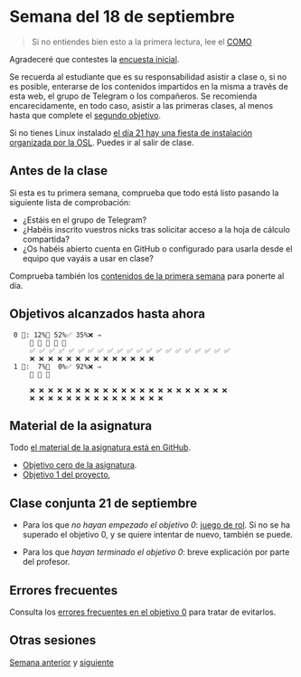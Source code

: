 # Semana del 18 de septiembre

> Si no entiendes bien esto a la primera lectura, lee el [COMO](COMO.md)

Agradeceré que contestes la [encuesta inicial](https://docs.google.com/forms/d/e/1FAIpQLScfpAviOhfq8m5KN9ejb1WWVcIIIqTi10Zt2vnrUQ1VhPkJAA/viewform?usp=sf_link).

Se recuerda al estudiante que es su responsabilidad asistir a clase o, si no es
posible, enterarse de los contenidos impartidos en la misma a través de esta
web, el grupo de Telegram o los compañeros. Se recomienda encarecidamente, en
todo caso, asistir a las primeras clases, al menos hasta que complete el
[segundo objetivo](http://jj.github.io/IV/documentos/proyecto/2.Modelo).

Si no tienes Linux instalado [el día 21 hay una fiesta de instalación organizada
por la
OSL](https://osl.ugr.es/2023/09/07/fiesta-de-instalacion-de-linux-6/). Puedes ir
al salir de clase.

## Antes de la clase

Si esta es tu primera semana, comprueba que todo está listo pasando la
siguiente lista de comprobación:

* ¿Estáis en el grupo de Telegram?
* ¿Habéis inscrito vuestros nicks tras solicitar acceso a la hoja de cálculo
    compartida?
* ¿Os habéis abierto cuenta en GitHub o configurado para usarla desde el
    equipo que vayáis a usar en clase?

Comprueba también los [contenidos de la primera semana](semana-01.md)
para ponerte al día.

## Objetivos alcanzados hasta ahora

```text
 0 🧮: 12%🚧 52%✅ 35%❌ ⇒
     🚧 🚧 🚧 🚧 🚧
     ✅ ✅ ✅ ✅ ✅ ✅ ✅ ✅ ✅ ✅ ✅ ✅ ✅ ✅ ✅ ✅ ✅ ✅ ✅ ✅ ✅
     ❌ ❌ ❌ ❌ ❌ ❌ ❌ ❌ ❌ ❌ ❌ ❌ ❌ ❌
 1 🧮:  7%🚧  0%✅ 92%❌ ⇒
     🚧 🚧 🚧

     ❌ ❌ ❌ ❌ ❌ ❌ ❌ ❌ ❌ ❌ ❌ ❌ ❌ ❌ ❌ ❌ ❌ ❌ ❌ ❌ ❌ ❌
     ❌ ❌ ❌ ❌ ❌ ❌ ❌ ❌ ❌ ❌ ❌ ❌ ❌ ❌ ❌
```

## Material de la asignatura

Todo [el material de la asignatura está en GitHub](http://jj.github.io/IV).

* [Objetivo cero de la
  asignatura](http://jj.github.io/IV/documentos/proyecto/0.Repositorio).
* [Objetivo 1 del
   proyecto](http://jj.github.io/IV/documentos/proyecto/1.Planificacion),

## Clase conjunta 21 de septiembre

* Para los que *no hayan empezado el objetivo 0*: [juego de
  rol](http://jj.github.io/IV/documentos/actividades/juego-rol-design-thinking). Si
  no se ha superado el objetivo 0, y se quiere intentar de nuevo, también se
  puede.

* Para los que *hayan terminado el objetivo 0*: breve explicación por parte del profesor.

## Errores frecuentes

Consulta los [errores frecuentes en el objetivo 0][def] para
tratar de evitarlos.

## Otras sesiones

[Semana anterior](semana-01.md) y [siguiente](semana-03.md)

[def]: ../errores/errores-objetivo-0.md
